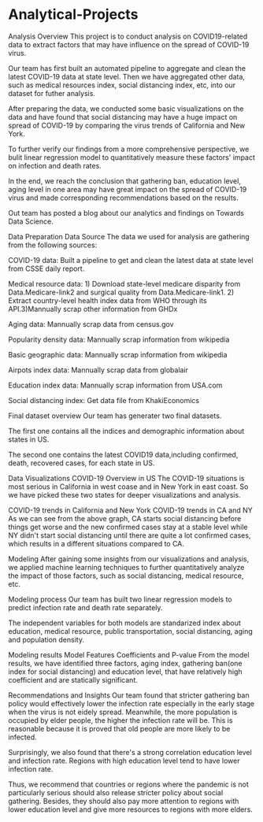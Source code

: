 # Analytical-Projects

Analysis Overview
This project is to conduct analysis on COVID19-related data to extract factors that may have influence on the spread of COVID-19 virus.

Our team has first built an automated pipeline to aggregate and clean the latest COVID-19 data at state level. Then we have aggregated other data, such as medical resources index, social distancing index, etc, into our dataset for futher analysis.

After preparing the data, we conducted some basic visualizations on the data and have found that social distancing may have a huge impact on spread of COVID-19 by comparing the virus trends of California and New York.

To further verify our findings from a more comprehensive perspective, we bulit linear regression model to quantitatively measure these factors' impact on infection and death rates.

In the end, we reach the conclusion that gathering ban, education level, aging level in one area may have great impact on the spread of COVID-19 virus and made corresponding recommendations based on the results.

Out team has posted a blog about our analytics and findings on Towards Data Science.

Data Preparation
Data Source
The data we used for analysis are gathering from the following sources:

COVID-19 data: Built a pipeline to get and clean the latest data at state level from CSSE daily report.

Medical resource data: 1) Download state-level medicare disparity from Data.Medicare-link2 and surgical quality from Data.Medicare-link1. 2) Extract country-level health index data from WHO through its API.3)Mannually scrap other information from GHDx

Aging data: Mannually scrap data from census.gov

Popularity density data: Mannually scrap information from wikipedia

Basic geographic data: Mannually scrap information from wikipedia

Airpots index data: Mannually scrap data from globalair

Education index data: Mannually scrap information from USA.com

Social distancing index: Get data file from KhakiEconomics

Final dataset overview
Our team has generater two final datasets.

The first one contains all the indices and demographic information about states in US.

The second one contains the latest COVID19 data,including confirmed, death, recovered cases, for each state in US.

Data Visualizations
COVID-19 Overview in US
The COVID-19 situations is most serious in California in west coase and in New York in east coast. So we have picked these two states for deeper visualizations and analysis.

COVID-19 trends in California and New York
COVID-19 trends in CA and NY As we can see from the above graph, CA starts social distancing before things get worse and the new confirmed cases stay at a stable level while NY didn't start social distancing until there are quite a lot confirmed cases, which results in a different situations compared to CA.

Modeling
After gaining some insights from our visualizations and analysis, we applied machine learning techniques to further quantitatively analyze the impact of those factors, such as social distancing, medical resource, etc.

Modeling process
Our team has built two linear regression models to predict infection rate and death rate separately.

The independent variables for both models are standarized index about education, medical resource, public transportation, social distancing, aging and population density.

Modeling results
Model Features Coefficients and P-value From the model results, we have identified three factors, aging index, gathering ban(one index for social distancing) and education level, that have relatively high coefficient and are statically significant.

Recommendations and Insights
Our team found that stricter gathering ban policy would effectively lower the infection rate especially in the early stage when the virus is not eidely spread. Meanwhile, the more population is occupied by elder people, the higher the infection rate will be. This is reasonable because it is proved that old people are more likely to be infected.

Surprisingly, we also found that there's a strong correlation education level and infection rate. Regions with high education level tend to have lower infection rate.

Thus, we recommend that countries or regions where the pandemic is not particularly serious should also release stricter policy about social gathering. Besides, they should also pay more attention to regions with lower education level and give more resources to regions with more elders.
